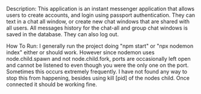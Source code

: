Description:
This application is an instant messenger application that allows users to create accounts, and login using passport authentication.
They can text in a chat all window, or create new chat windows that are shared with all users. All messages history for the chat-all and group chat windows is saved
in the database. They can also log out.

How To Run:
I generally run the project doing "npm start" or "npx nodemon index" either or should work.
However since nodemon uses node.child.spawn and not node.child.fork, ports are occasionally left open and cannot be
listened to even though you were the only one on the port. Sometimes this occurs extremely frequently. I have not found any way to stop this from happening, 
besides using kill [pid] of the nodes child. Once connected it should be working fine.